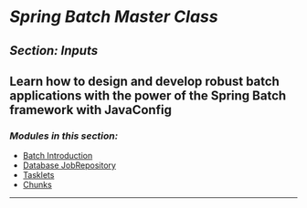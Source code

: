 # *Spring Batch Master Class*

##  *Section: Inputs*

**Learn how to design and develop robust batch applications with the power of the Spring Batch framework with JavaConfig**
 ---

 ### *Modules in this section:*
 - [Batch Introduction](https://github.com/mickknutson/spring_batch_course/tree/master/StudentWork/code/spring_batch_section_core/spring_batch_introduction)
 - [Database JobRepository](https://github.com/mickknutson/spring_batch_course/tree/master/StudentWork/code/spring_batch_section_core/spring_batch_database_jobrepository)
 - [Tasklets](https://github.com/mickknutson/spring_batch_course/tree/master/StudentWork/code/spring_batch_section_core/spring_batch_tasklet)
 - [Chunks](https://github.com/mickknutson/spring_batch_course/tree/master/StudentWork/code/spring_batch_section_core/spring_batch_chunks)

 ---